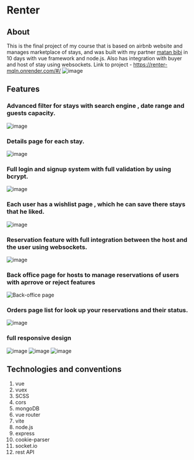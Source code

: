 # Renter
## About
This is the final project of my course that is based on airbnb website and manages
marketplace of stays, and was built with my partner [matan bibi](https://www.linkedin.com/in/matan-bibi-0a095624a/) in 10 days with vue
framework and node.js. Also has integration with buyer and host of stay using
websockets.
Link to project - https://renter-mqln.onrender.com/#/
![image](https://user-images.githubusercontent.com/114091759/224543030-6fe87c4f-db13-4bdd-b6b6-17f570af0a18.png)

## Features
### Advanced filter for stays with search engine , date range and guests capacity.
![image](https://user-images.githubusercontent.com/114091759/224543057-faa33b2d-6e0b-48e5-a71f-e127307d34fa.png)
### Details page for each stay.
![image](https://user-images.githubusercontent.com/114091759/224543088-bc666c57-0625-404f-b05c-1f76fd7f35a8.png)
### Full login and signup system with full validation by using bcrypt. 
![image](https://user-images.githubusercontent.com/114091759/224543104-dfcb68ea-891c-4062-bfd4-f604dc0667fe.png)
### Each user has a wishlist page , which he can save there stays that he liked.
![image](https://user-images.githubusercontent.com/114091759/224543131-97d26f01-1eac-4697-819d-026fb15682db.png)
### Reservation feature with full integration between the host and the user using websockets.
![image](https://user-images.githubusercontent.com/114091759/224543167-fe711561-7d70-4f5b-8339-286050875c3f.png)
### Back office page for hosts to manage reservations of users with aprrove or reject features
![Back-office page](https://user-images.githubusercontent.com/114091759/224542783-2a7e68bf-6273-4b8f-93a1-291fedc6fbe1.png)
### Orders page list for look up your reservations and their status.
![image](https://user-images.githubusercontent.com/114091759/224543197-ddabed1c-87b9-400b-8415-4f96975e73ab.png)
### full responsive design
![image](https://user-images.githubusercontent.com/114091759/224543226-ba502a77-3379-496e-83a7-4e5edabc8684.png)
![image](https://user-images.githubusercontent.com/114091759/224543240-3f5bf1c2-e922-4443-b9a7-96e2f9b1a2ca.png)
![image](https://user-images.githubusercontent.com/114091759/224543255-f956adbc-6286-48da-8e52-42515d59f70a.png)

## Technologies and conventions
1. vue
2. vuex
3. SCSS
4. cors
5. mongoDB
6. vue router
7. vite
8. node.js
9. express
10. cookie-parser
11. socket.io
12. rest API

